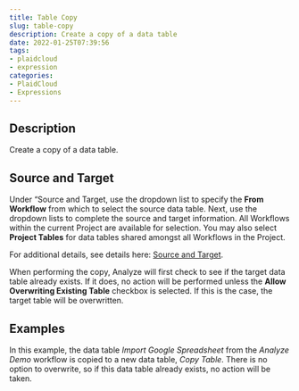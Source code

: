 ```yaml
---
title: Table Copy
slug: table-copy
description: Create a copy of a data table
date: 2022-01-25T07:39:56
tags:
- plaidcloud
- expression
categories:
- PlaidCloud
- Expressions
---
```



## Description


Create a copy of a data table.



## Source and Target


Under “Source and Target, use the dropdown list to specify the **From Workflow** from which to select the source data table. Next, use the dropdown lists to complete the source and target information. All Workflows within the current Project are available for selection. You may also select **Project Tables** for data tables shared amongst all Workflows in the Project.



For additional details, see details here: [Source and Target](https://plaidcloud.com/docs/plaidcloud/workflows/transforms/common_features#source-and-target_1).



When performing the copy, Analyze will first check to see if the target data table already exists. If it does, no action will be performed unless the **Allow Overwriting Existing Table** checkbox is selected. If this is the case, the target table will be overwritten.







## Examples


In this example, the data table *Import Google Spreadsheet* from the *Analyze Demo* workflow is copied to a new data table, *Copy Table*. There is no option to overwrite, so if this data table already exists, no action will be taken.

